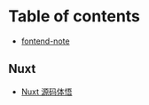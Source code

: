 # Table of contents

* [fontend-note](README.md)

## Nuxt

* [Nuxt 源码体悟](nuxt/nuxt-yuan-ma-ti-wu.md)

